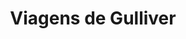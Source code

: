 ---
ref: sol-060-0001
title: "Viagens de Gulliver"
author_name: ["João da Câmara Leme"]
publisher: ["Portugália Editora"]
year: "y1969"
origin: ["Portugal"]
formats: ["book-cover"]
disciplines: [graphic-design]
tags:
layout: artifact
status: ["scan"]
published: false
int_published: false
image_count:
date_added: 2023-06-16
batch:
---